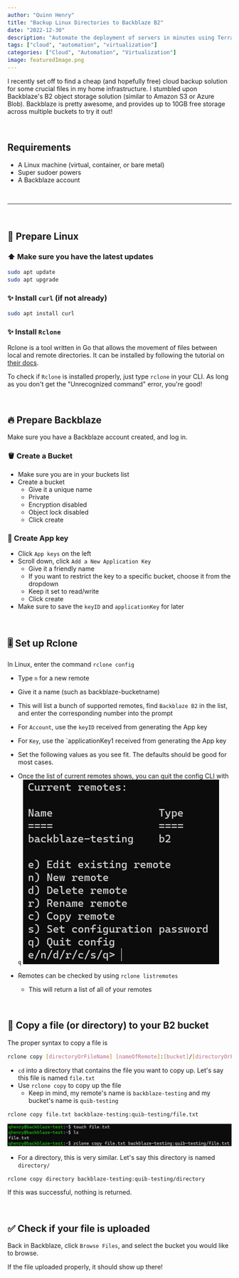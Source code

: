 ```yaml
---
author: "Quinn Henry"
title: "Backup Linux Directories to Backblaze B2"
date: "2022-12-30"
description: "Automate the deployment of servers in minutes using Terraform, feat. Minecraft"
tags: ["cloud", "automation", "virtualization"]
categories: ["Cloud", "Automation", "Virtualization"]
image: featuredImage.png
---
```


I recently set off to find a cheap (and hopefully free) cloud backup solution for some crucial files in my home infrastructure. I stumbled upon Backblaze's B2 object storage solution (similar to Amazon S3 or Azure Blob). Backblaze is pretty awesome, and provides up to 10GB free storage across multiple buckets to try it out!

&nbsp;

## Requirements

 - A Linux machine (virtual, container, or bare metal)
 - Super sudoer powers
 - A Backblaze account


&nbsp;

------
&nbsp;

## 🐧 Prepare Linux

### ⬆️ Make sure you have the latest updates

```bash
sudo apt update
sudo apt upgrade
```

### ✨ Install `curl` (if not already)

```bash
sudo apt install curl
```

### ✨ Install `Rclone`

Rclone is a tool written in Go that allows the movement of files between local and remote directories. It can be installed by following the tutorial on [their docs](https://rclone.org/install/).

To check if `Rclone` is installed properly, just type `rclone` in your CLI. As long as you don't get the "Unrecognized command" error, you're good!


&nbsp;


## 🔥 Prepare Backblaze

Make sure you have a Backblaze account created, and log in.

### 🪣 Create a Bucket

 - Make sure you are in your buckets list
 - Create a bucket
   - Give it a unique name
   - Private
   - Encryption disabled
   - Object lock disabled
   - Click create

### 🔑 Create App key

 - Click `App keys` on the left
 - Scroll down, click `Add a New Application Key`
   - Give it a friendly name
   - If you want to restrict the key to a specific bucket, choose it from the dropdown
   - Keep it set to read/write
   - Click create
 - Make sure to save the `keyID` and `applicationKey` for later


&nbsp;


## 🎚️ Set up Rclone

In Linux, enter the command `rclone config`
 - Type `n` for a new remote
 - Give it a name (such as backblaze-bucketname)
 - This will list a bunch of supported remotes, find `Backblaze B2` in the list, and enter the corresponding number into the prompt
 - For `Account`, use the `keyID` received from generating the App key
 - For `Key`, use the `applicationKey1 received from generating the App key

 - Set the following values as you see fit. The defaults should be good for most cases.

 - Once the list of current remotes shows, you can quit the config CLI with `q`
![](backupLinuxToBackblaze-remoteComplete.png)

 - Remotes can be checked by using `rclone listremotes`
   - This will return a list of all of your remotes


&nbsp;


## 📃 Copy a file (or directory) to your B2 bucket

The proper syntax to copy a file is

```bash
rclone copy [directoryOrFileName] [nameOfRemote]:[bucket]/[directoryOrFileToCopyTo]
```


 - `cd` into a directory that contains the file you want to copy up. Let's say this file is named `file.txt`
 - Use `rclone copy` to copy up the file
   - Keep in mind, my remote's name is `backblaze-testing` and my bucket's name is `quib-testing`

```bash
rclone copy file.txt backblaze-testing:quib-testing/file.txt
```

![](backupLinuxToBackblaze-copyFile.png)

 - For a directory, this is very similar. Let's say this directory is named `directory/`

 ```bash
 rclone copy directory backblaze-testing:quib-testing/directory
 ```

If this was successful, nothing is returned.


&nbsp;


## ✅ Check if your file is uploaded

Back in Backblaze, click `Browse Files`, and select the bucket you would like to browse.

If the file uploaded properly, it should show up there!